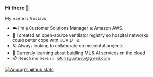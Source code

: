 ### Hi there 👋

My name is Gustavo

- ☁️ I’m a Customer Solutions Manager at Amazon AWS.
- 🔭 I created an open-source ventilator registry so hospital networks could better cope with COVID-19.
- 🪐 Always looking to collaborate on meaninful projects.
- 🤖 Currently learning about buidling ML & AI services on the cloud
- 📫 Reach me here 👉 isturizgustavo@gmail.com

[![Anurag's github stats](https://github-readme-stats.vercel.app/api?username=gisturiz)](https://github.com/anuraghazra/github-readme-stats)

